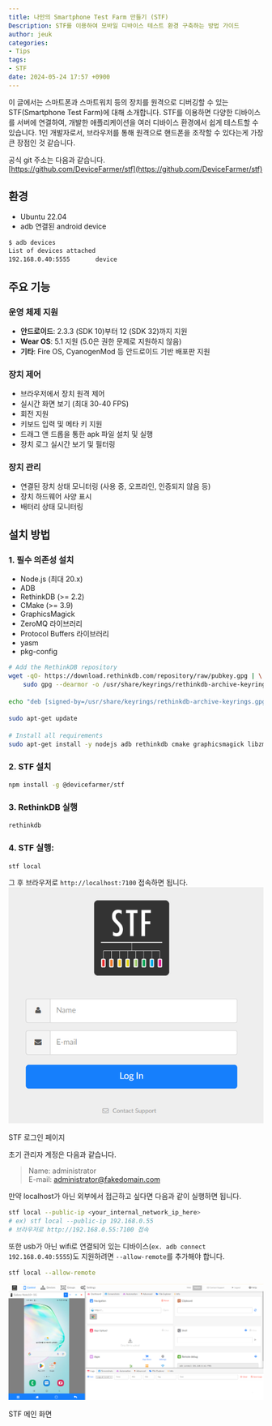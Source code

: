 ```yaml
---
title: 나만의 Smartphone Test Farm 만들기 (STF)
Description: STF를 이용하여 모바일 디바이스 테스트 환경 구축하는 방법 가이드
author: jeuk
categories:
- Tips
tags:
- STF
date: 2024-05-24 17:57 +0900
---
```

이 글에서는 스마트폰과 스마트워치 등의 장치를 원격으로 디버깅할 수 있는 STF(Smartphone Test Farm)에 대해 소개합니다. STF를 이용하면 다양한 디바이스를 서버에 연결하여, 개발한 애플리케이션을 여러 디바이스 환경에서 쉽게 테스트할 수 있습니다. 1인 개발자로서, 브라우저를 통해 원격으로 핸드폰을 조작할 수 있다는게 가장 큰 장점인 것 같습니다.

공식 git 주소는 다음과 같습니다.  
[https://github.com/DeviceFarmer/stf](https://github.com/DeviceFarmer/stf)

## 환경
- Ubuntu 22.04
- adb 연결된 android device
```bash
$ adb devices
List of devices attached
192.168.0.40:5555       device
```

## 주요 기능

### 운영 체제 지원
- **안드로이드**: 2.3.3 (SDK 10)부터 12 (SDK 32)까지 지원
- **Wear OS**: 5.1 지원 (5.0은 권한 문제로 지원하지 않음)
- **기타**: Fire OS, CyanogenMod 등 안드로이드 기반 배포판 지원

### 장치 제어
- 브라우저에서 장치 원격 제어
- 실시간 화면 보기 (최대 30-40 FPS)
- 회전 지원
- 키보드 입력 및 메타 키 지원
- 드래그 앤 드롭을 통한 apk 파일 설치 및 실행
- 장치 로그 실시간 보기 및 필터링

### 장치 관리
- 연결된 장치 상태 모니터링 (사용 중, 오프라인, 인증되지 않음 등)
- 장치 하드웨어 사양 표시
- 배터리 상태 모니터링

## 설치 방법

### 1. 필수 의존성 설치
- Node.js (최대 20.x)
- ADB
- RethinkDB (>= 2.2)
- CMake (>= 3.9)
- GraphicsMagick
- ZeroMQ 라이브러리
- Protocol Buffers 라이브러리
- yasm
- pkg-config

```bash
# Add the RethinkDB repository
wget -qO- https://download.rethinkdb.com/repository/raw/pubkey.gpg | \
    sudo gpg --dearmor -o /usr/share/keyrings/rethinkdb-archive-keyrings.gpg

echo "deb [signed-by=/usr/share/keyrings/rethinkdb-archive-keyrings.gpg] https://download.rethinkdb.com/repository/ubuntu-$(lsb_release -cs) $(lsb_release -cs) main" | sudo tee /etc/apt/sources.list.d/rethinkdb.list

sudo apt-get update

# Install all requirements
sudo apt-get install -y nodejs adb rethinkdb cmake graphicsmagick libzmq3-dev libprotobuf-dev yasm pkg-config npm
```

### 2. STF 설치
```bash
npm install -g @devicefarmer/stf
```
### 3. RethinkDB 실행
```bash
rethinkdb
```
### 4. STF 실행:
```bash
stf local
```
그 후 브라우저로 `http://localhost:7100` 접속하면 됩니다.  
![STF 로그인 페이지](/assets/img/STF/login.png)
<p class="image-caption">STF 로그인 페이지</p>

초기 관리자 계정은 다음과 같습니다. 
> Name: administrator  
> E-mail: administrator@fakedomain.com

만약 localhost가 아닌 외부에서 접근하고 싶다면 다음과 같이 실행하면 됩니다.
```bash
stf local --public-ip <your_internal_network_ip_here>
# ex) stf local --public-ip 192.168.0.55  
# 브라우저로 http://192.168.0.55:7100 접속
```

또한 usb가 아닌 wifi로 연결되어 있는 디바이스(`ex. adb connect 192.168.0.40:5555`)도 지원하려면 `--allow-remote`를 추가해야 합니다.
```bash
stf local --allow-remote
```
![stf 화면](/assets/img/STF/stf.png)
<p class="image-caption">STF 메인 화면</p>
